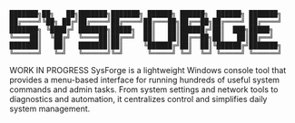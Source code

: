     ███████╗██╗   ██╗███████╗███████╗ ██████╗ ██████╗  ██████╗ ███████╗
    ██╔════╝╚██╗ ██╔╝██╔════╝██╔════╝██╔═══██╗██╔══██╗██╔════╝ ██╔════╝
    ███████╗ ╚████╔╝ ███████╗█████╗  ██║   ██║██████╔╝██║  ███╗█████╗  
    ╚════██║  ╚██╔╝  ╚════██║██╔══╝  ██║   ██║██╔══██╗██║   ██║██╔══╝  
    ███████║   ██║   ███████║██║     ╚██████╔╝██║  ██║╚██████╔╝███████╗
    ╚══════╝   ╚═╝   ╚══════╝╚═╝      ╚═════╝ ╚═╝  ╚═╝ ╚═════╝ ╚══════╝
                                                                       

WORK IN PROGRESS
SysForge is a lightweight Windows console tool that provides a menu-based interface for running hundreds of useful system commands and admin tasks. From system settings and network tools to diagnostics and automation, it centralizes control and simplifies daily system management.
